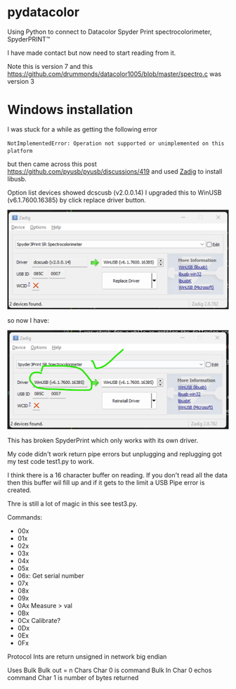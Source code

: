 # pydatacolor
Using Python to connect to Datacolor Spyder Print spectrocolorimeter, SpyderPRINT™

I have made contact but now need to start reading from it.

Note this is version 7 and this https://github.com/drummonds/datacolor1005/blob/master/spectro.c was version 3


# Windows installation
I was stuck for a while as getting the following error

`NotImplementedError: Operation not supported or unimplemented on this platform`

 but then came across this post https://github.com/pyusb/pyusb/discussions/419 and used [Zadig](https://zadig.akeo.ie) to install libusb.


 Option list devices showed dcscusb (v2.0.0.14)
 I upgraded this to WinUSB (v6.1.7600.16385) by click replace driver button.
 
 ![picture 2](images/88518f77b0fe8e1e054f08d46a19c9629e5b950daee6a0d3fcd8c84d7f35957c.png)  

 so now I have:

 ![picture 3](images/256d01002aeefcacd66b1859c35a27e65b79acface94bb89490f0f69104dd721.png)  

This has broken SpyderPrint which only works with its own driver.

My code didn't work return pipe errors but unplugging and replugging got my test code test1.py to work.


I think there is a 16 character buffer on reading.  If you don't read all the data then this buffer wil fill up and if it gets to the limit a USB Pipe error is created.

Thre is still a lot of magic in this see test3.py.

Commands:
- 00x
- 01x
- 02x
- 03x
- 04x
- 05x
- 06x: Get serial number
- 07x
- 08x
- 09x
- 0Ax  Measure > val
- 0Bx
- 0Cx  Calibrate?
- 0Dx
- 0Ex
- 0Fx

Protocol
Ints are return unsigned in network big endian

Uses Bulk 
Bulk out = n Chars
Char 0 is command
Bulk In 
Char 0 echos command
Char 1 is number of bytes returned





